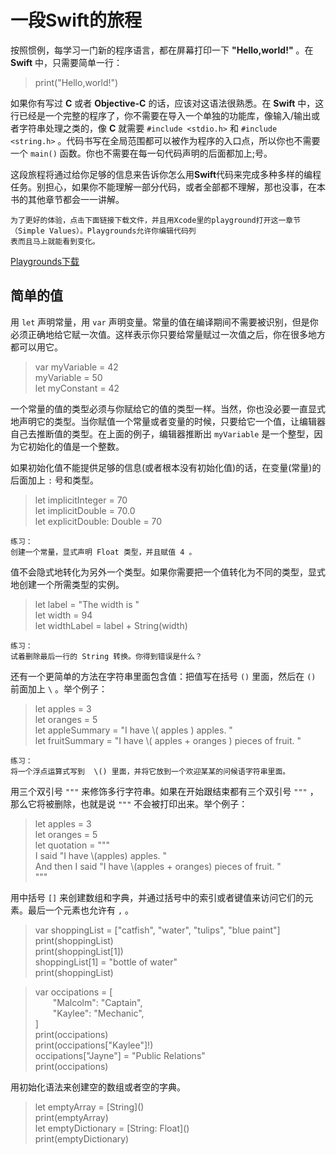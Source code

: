 # **一段Swift的旅程** #

按照惯例，每学习一门新的程序语言，都在屏幕打印一下 **"Hello,world!"** 。在 **Swift** 中，只需要简单一行：

> print("Hello,world!")

如果你有写过 **C** 或者 **Objective-C** 的话，应该对这语法很熟悉。在 **Swift** 中，这行已经是一个完整的程序了，你不需要在导入一个单独的功能库，像输入/输出或者字符串处理之类的，像 **C** 就需要 `#include <stdio.h>` 和 `#include <string.h>` 。代码书写在全局范围都可以被作为程序的入口点，所以你也不需要一个 `main()` 函数。你也不需要在每一句代码声明的后面都加上;号。

这段旅程将通过给你足够的信息来告诉你怎么用**Swift**代码来完成多种多样的编程任务。别担心，如果你不能理解一部分代码，或者全部都不理解，那也没事，在本书的其他章节都会一一讲解。
    
    为了更好的体验，点击下面链接下载文件，并且用Xcode里的playground打开这一章节（Simple Values）。Playgrounds允许你编辑代码列
    表而且马上就能看到变化。

[Playgrounds下载](https://developer.apple.com/library/content/documentation/Swift/Conceptual/Swift_Programming_Language/GuidedTour.playground.zip)

## 简单的值 ##

用 `let` 声明常量，用 `var` 声明变量。常量的值在编译期间不需要被识别，但是你必须正确地给它赋一次值。这样表示你只要给常量赋过一次值之后，你在很多地方都可以用它。

>var myVariable = 42<br>
>myVariable = 50<br>
>let myConstant = 42<br>

一个常量的值的类型必须与你赋给它的值的类型一样。当然，你也没必要一直显式地声明它的类型。当你赋值一个常量或者变量的时候，只要给它一个值，让编辑器自己去推断值的类型。在上面的例子，编辑器推断出 `myVariable` 是一个整型，因为它初始化的值是一个整数。

如果初始化值不能提供足够的信息(或者根本没有初始化值)的话，在变量(常量)的后面加上 `:` 号和类型。

>let implicitInteger = 70<br>
>let implicitDouble = 70.0<br>
>let explicitDouble: Double = 70

    练习：
    创建一个常量，显式声明 Float 类型，并且赋值 4 。

值不会隐式地转化为另外一个类型。如果你需要把一个值转化为不同的类型，显式地创建一个所需类型的实例。

>let label = "The width is "<br>
>let width = 94<br>
>let widthLabel = label + String(width)

    练习：
    试着删除最后一行的 String 转换。你得到错误是什么？

还有一个更简单的方法在字符串里面包含值：把值写在括号 `()` 里面，然后在 `()` 前面加上 `\` 。举个例子：

>let apples = 3<br>
>let oranges = 5<br>
>let appleSummary = "I have \\( apples ) apples. "<br>
>let fruitSummary = "I have \\( apples + oranges ) pieces of fruit. "

    练习：
    将一个浮点运算式写到  \() 里面，并将它放到一个欢迎某某的问候语字符串里面。

用三个双引号 `"""` 来修饰多行字符串。如果在开始跟结束都有三个双引号 `"""` ，那么它将被删除，也就是说 `"""` 不会被打印出来。举个例子：

>let apples = 3<br>
>let oranges = 5<br>
>let quotation = """<br>
>I said "I have \\(apples) apples. "<br>
>And then I said "I have \\(apples + oranges) pieces of fruit. "<br>
>"""<br>

用中括号 `[]` 来创建数组和字典，并通过括号中的索引或者键值来访问它们的元素。最后一个元素也允许有 `,` 。

>var shoppingList = ["catfish", "water", "tulips", "blue paint"]<br>
>print(shoppingList)<br>
>print(shoppingList[1])<br>
>shoppingList[1] = "bottle of water"<br>
>print(shoppingList)<br>

>var occipations = [<br>
>&emsp;&emsp;"Malcolm": "Captain",<br>
>&emsp;&emsp;"Kaylee": "Mechanic",<br>
>]<br>
>print(occipations)<br>
>print(occipations["Kaylee"]!)<br>
>occipations["Jayne"] = "Public Relations"<br>
>print(occipations)<br>

用初始化语法来创建空的数组或者空的字典。

>let emptyArray = \[String\]()<br>
>print(emptyArray)<br>
>let emptyDictionary = \[String: Float\]()<br>
>print(emptyDictionary)<br>